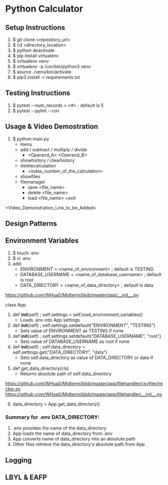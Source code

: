 # Python Calculator

## Setup Instructions

1. $ git clone <repository_url>
2. $ cd <directory_location>
3. $ python deactivate
4. $ pip install virtualenv
5. $ virtualenv venv
6. $ virtualenv -p /usr/bin/python3 venv
7. $ source ./venv/bin/activate
8. $ pip3 install -r requirements.txt

## Testing Instructions
1. $ pytest --num_records = <#> ; default is 5
2. $ pytest --pylint --cov 

## Usage & Video Demostration
1. $ python main.py
   + menu
   + add / subtract / multiply / divide
     + <Operand_A> <Operand_B>
   + showhistory / clearhistory
   + deletecalculation
     + <index_number_of_the_calculation>
   + showfiles
   + filemanager
     + save <file_name>
     + delete <file_name>
     + load <file_name>
    +exit

<Video_Demonstration_Link_to_be_Added>

## Design Patterns

## Environment Variables

1. $ touch .env
2. $ vi .env
3. add:
   + ENVIRONMENT = <name_of_environment> ; default is TESTING
   + DATABASE_USERNAME = <name_of_database_username> ; default is root
   + DATA_DIRECTORY = <name_of_data_directory> ; default is data

https://github.com/WHua0/Midterm/blob/master/app/__init__.py

class App

1. def __init__(self) ; self.settings = self.load_environment_variables()
   + Loads .env into App settings
2. def __init__(self) ; self.settings.setdefault("ENVIRONMENT", "TESTING")
   + Sets value of ENVIRONMENT as TESTING if none
3. def __init__(self) ; self.settings.setdefault("DATABASE_USERNAME", "root")
   + Sets value of DATABASE_USERNAME as root if none
4. def __init__(self) ; self.data_directory = self.settings.get("DATA_DIRECTORY", "data")
   + Sets self.data_directory as value of DATA_DIRECTORY or data if none 
5. def get_data_directory(cls)
   + Returns absolute path of self.data_directory 

https://github.com/WHua0/Midterm/blob/master/app/filehandler/csvfilechecker.py
https://github.com/WHua0/Midterm/blob/master/app/filehandler/__init__.py

6. data_directory = App.get_data_directory()

### Summary for .env DATA_DIRECTORY:

1. .env provides the name of the data_directory
2. App loads the name of data_directory from .env
3. App converts name of data_directory into an absolute path
4. Other files retrieve the data_directory's absolute path from App 

## Logging

## LBYL & EAFP
